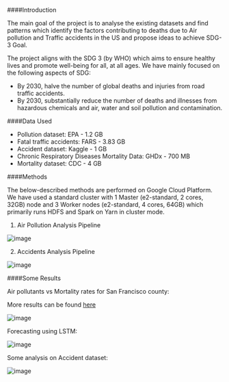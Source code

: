 ####Introduction 

The main goal of the project is to analyse the existing datasets and find patterns which identify the factors contributing to deaths due to Air pollution and Traffic accidents in the US and propose ideas to achieve SDG-3 Goal.

The project aligns with the SDG 3 (by WHO) which aims to ensure healthy lives and promote well-being for all, at all ages. We have mainly focused on the following aspects of SDG:
- By 2030, halve the number of global deaths and injuries from road traffic accidents.
- By 2030, substantially reduce the number of deaths and illnesses from hazardous chemicals and air, water and soil pollution and contamination.

####Data Used

- Pollution dataset: EPA - 1.2 GB
- Fatal traffic accidents: FARS -  3.83 GB
- Accident dataset: Kaggle -  1 GB
- Chronic Respiratory Diseases Mortality Data: GHDx - 700 MB
- Mortality dataset: CDC - 4 GB

####Methods

The below-described methods are performed on Google Cloud Platform. We have used a standard cluster with 1 Master (e2-standard, 2 cores, 32GB) node and 3 Worker nodes (e2-standard, 4 cores, 64GB) which primarily runs HDFS and Spark on Yarn in cluster mode.

1) Air Pollution Analysis Pipeline

![image](https://user-images.githubusercontent.com/17957548/82724908-4b98d480-9ca7-11ea-9122-bd84f6ad46c1.png)

2) Accidents Analysis Pipeline

![image](https://user-images.githubusercontent.com/17957548/82724919-6703df80-9ca7-11ea-9245-3c989506ea29.png)

####Some Results


Air pollutants vs Mortality rates for San Francisco county: 

More results can be found <a href="https://sdg-angular.uk.r.appspot.com/"> here </a>

![image](https://user-images.githubusercontent.com/17957548/82724953-a5010380-9ca7-11ea-9b0d-66430a67b88e.png)

Forecasting using LSTM:

![image](https://user-images.githubusercontent.com/17957548/82724990-e42f5480-9ca7-11ea-9cae-582771bd152c.png)

Some analysis on Accident dataset:

![image](https://user-images.githubusercontent.com/17957548/82724998-f6a98e00-9ca7-11ea-985b-15b5dd99cea8.png)






